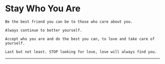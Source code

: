 # Stay Who You Are

`Be the best friend you can be to those who care about you.`

`Always continue to better yourself.`

`Accept who you are and do the best you can, to love and take care of yourself.`

`Last but not least. STOP looking for love, love will always find you.`

----
